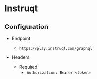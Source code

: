 # Instruqt

## Configuration

- Endpoint
	- `https://play.instruqt.com/graphql`

- Headers
 	- Required
		- `Authorization: Bearer <token>`
